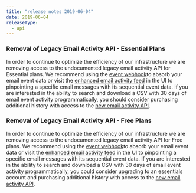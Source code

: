 ```yaml
---
title: "release notes 2019-06-04"
date: 2019-06-04
releaseType:
  - api
---
```


### Removal of Legacy Email Activity API - Essential Plans

In order to continue to optimize the efficiency of our infrastructure we are removing access to the undocumented legacy email activity API for Essential plans. We recommend using the [event webhook]({{root_url}}/for-developers/tracking-events/getting-started-event-webhook/)to absorb your email event data or visit the [enhanced email activity feed]({{root_url}}/ui/analytics-and-reporting/email-activity-feed/) in the UI to pinpointing a specific email messages with its sequential event data. If you are interested in the ability to search and download a CSV with 30 days of email event activity programmatically, you should consider purchasing additional history with access to the [new email activity API](https://sendgrid.api-docs.io/v3.0/email-activity/filter-all-messages). 

### Removal of Legacy Email Activity API - Free Plans

In order to continue to optimize the efficiency of our infrastructure we are removing access to the undocumented legacy email activity API for Free plans. We recommend using the [event webhook]({{root_url}}/for-developers/tracking-events/getting-started-event-webhook/)to absorb your email event data or visit the [enhanced email activity feed]({{root_url}}/ui/analytics-and-reporting/email-activity-feed/) in the UI to pinpointing a specific email messages with its sequential event data. If you are interested in the ability to search and download a CSV with 30 days of email event activity programmatically, you could consider upgrading to an essentials account and purchasing additional history with access to the [new email activity API](https://sendgrid.api-docs.io/v3.0/email-activity/filter-all-messages). 
